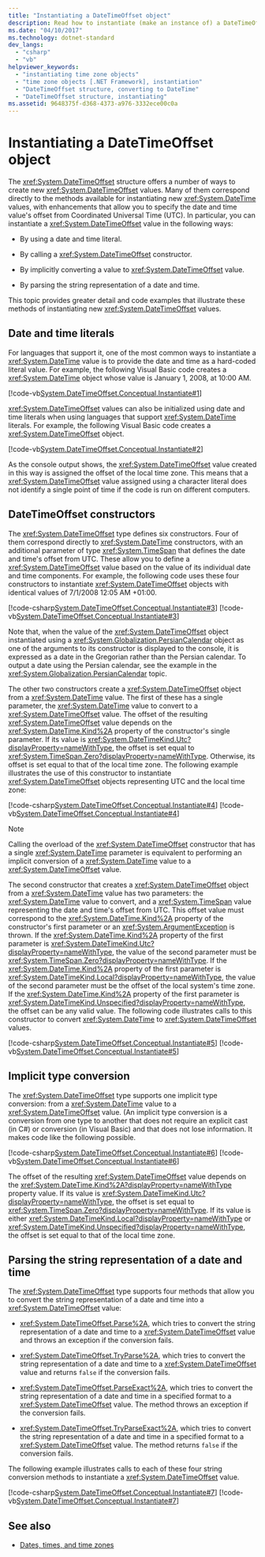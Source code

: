 ```yaml
---
title: "Instantiating a DateTimeOffset object"
description: Read how to instantiate (make an instance of) a DateTimeOffset object in .NET. Learn about date & time literals, constructors, implicit type conversion, & more.
ms.date: "04/10/2017"
ms.technology: dotnet-standard
dev_langs: 
  - "csharp"
  - "vb"
helpviewer_keywords: 
  - "instantiating time zone objects"
  - "time zone objects [.NET Framework], instantiation"
  - "DateTimeOffset structure, converting to DateTime"
  - "DateTimeOffset structure, instantiating"
ms.assetid: 9648375f-d368-4373-a976-3332ece00c0a
---
```

# Instantiating a DateTimeOffset object

The <xref:System.DateTimeOffset> structure offers a number of ways to create new <xref:System.DateTimeOffset> values. Many of them correspond directly to the methods available for instantiating new <xref:System.DateTime> values, with enhancements that allow you to specify the date and time value's offset from Coordinated Universal Time (UTC). In particular, you can instantiate a <xref:System.DateTimeOffset> value in the following ways:

- By using a date and time literal.

- By calling a <xref:System.DateTimeOffset> constructor.

- By implicitly converting a value to <xref:System.DateTimeOffset> value.

- By parsing the string representation of a date and time.

This topic provides greater detail and code examples that illustrate these methods of instantiating new <xref:System.DateTimeOffset> values.

## Date and time literals

For languages that support it, one of the most common ways to instantiate a <xref:System.DateTime> value is to provide the date and time as a hard-coded literal value. For example, the following Visual Basic code creates a <xref:System.DateTime> object whose value is January 1, 2008, at 10:00 AM.

[!code-vb[System.DateTimeOffset.Conceptual.Instantiate#1](../../../samples/snippets/visualbasic/VS_Snippets_CLR_System/system.DateTimeOffset.Conceptual.Instantiate/vb/Instantiate.vb#1)]

<xref:System.DateTimeOffset> values can also be initialized using date and time literals when using languages that support <xref:System.DateTime> literals. For example, the following Visual Basic code creates a <xref:System.DateTimeOffset> object.

[!code-vb[System.DateTimeOffset.Conceptual.Instantiate#2](../../../samples/snippets/visualbasic/VS_Snippets_CLR_System/system.DateTimeOffset.Conceptual.Instantiate/vb/Instantiate.vb#2)]

As the console output shows, the <xref:System.DateTimeOffset> value created in this way is assigned the offset of the local time zone. This means that a <xref:System.DateTimeOffset> value assigned using a character literal does not identify a single point of time if the code is run on different computers.

## DateTimeOffset constructors

The <xref:System.DateTimeOffset> type defines six constructors. Four of them correspond directly to <xref:System.DateTime> constructors, with an additional parameter of type <xref:System.TimeSpan> that defines the date and time's offset from UTC. These allow you to define a <xref:System.DateTimeOffset> value based on the value of its individual date and time components. For example, the following code uses these four constructors to instantiate <xref:System.DateTimeOffset> objects with identical values of 7/1/2008 12:05 AM +01:00.

[!code-csharp[System.DateTimeOffset.Conceptual.Instantiate#3](../../../samples/snippets/csharp/VS_Snippets_CLR_System/system.DateTimeOffset.Conceptual.Instantiate/cs/Instantiate.cs#3)]
[!code-vb[System.DateTimeOffset.Conceptual.Instantiate#3](../../../samples/snippets/visualbasic/VS_Snippets_CLR_System/system.DateTimeOffset.Conceptual.Instantiate/vb/Instantiate.vb#3)]

Note that, when the value of the <xref:System.DateTimeOffset> object instantiated using a <xref:System.Globalization.PersianCalendar> object as one of the arguments to its constructor is displayed to the console, it is expressed as a date in the Gregorian rather than the Persian calendar. To output a date using the Persian calendar, see the example in the <xref:System.Globalization.PersianCalendar> topic.

The other two constructors create a <xref:System.DateTimeOffset> object from a <xref:System.DateTime> value. The first of these has a single parameter, the <xref:System.DateTime> value to convert to a <xref:System.DateTimeOffset> value. The offset of the resulting <xref:System.DateTimeOffset> value depends on the <xref:System.DateTime.Kind%2A> property of the constructor's single parameter. If its value is <xref:System.DateTimeKind.Utc?displayProperty=nameWithType>, the offset is set equal to <xref:System.TimeSpan.Zero?displayProperty=nameWithType>. Otherwise, its offset is set equal to that of the local time zone. The following example illustrates the use of this constructor to instantiate <xref:System.DateTimeOffset> objects representing UTC and the local time zone:

[!code-csharp[System.DateTimeOffset.Conceptual.Instantiate#4](../../../samples/snippets/csharp/VS_Snippets_CLR_System/system.DateTimeOffset.Conceptual.Instantiate/cs/Instantiate.cs#4)]
[!code-vb[System.DateTimeOffset.Conceptual.Instantiate#4](../../../samples/snippets/visualbasic/VS_Snippets_CLR_System/system.DateTimeOffset.Conceptual.Instantiate/vb/Instantiate.vb#4)]

> [!NOTE]
> Calling the overload of the <xref:System.DateTimeOffset> constructor that has a single <xref:System.DateTime> parameter is equivalent to performing an implicit conversion of a <xref:System.DateTime> value to a <xref:System.DateTimeOffset> value.

The second constructor that creates a <xref:System.DateTimeOffset> object from a <xref:System.DateTime> value has two parameters: the <xref:System.DateTime> value to convert, and a <xref:System.TimeSpan> value representing the date and time's offset from UTC. This offset value must correspond to the <xref:System.DateTime.Kind%2A> property of the constructor's first parameter or an <xref:System.ArgumentException> is thrown. If the <xref:System.DateTime.Kind%2A> property of the first parameter is <xref:System.DateTimeKind.Utc?displayProperty=nameWithType>, the value of the second parameter must be <xref:System.TimeSpan.Zero?displayProperty=nameWithType>. If the <xref:System.DateTime.Kind%2A> property of the first parameter is <xref:System.DateTimeKind.Local?displayProperty=nameWithType>, the value of the second parameter must be the offset of the local system's time zone. If the <xref:System.DateTime.Kind%2A> property of the first parameter is <xref:System.DateTimeKind.Unspecified?displayProperty=nameWithType>, the offset can be any valid value. The following code illustrates calls to this constructor to convert <xref:System.DateTime> to <xref:System.DateTimeOffset> values.

[!code-csharp[System.DateTimeOffset.Conceptual.Instantiate#5](../../../samples/snippets/csharp/VS_Snippets_CLR_System/system.DateTimeOffset.Conceptual.Instantiate/cs/Instantiate.cs#5)]
[!code-vb[System.DateTimeOffset.Conceptual.Instantiate#5](../../../samples/snippets/visualbasic/VS_Snippets_CLR_System/system.DateTimeOffset.Conceptual.Instantiate/vb/Instantiate.vb#5)]

## Implicit type conversion

The <xref:System.DateTimeOffset> type supports one implicit type conversion: from a <xref:System.DateTime> value to a <xref:System.DateTimeOffset> value. (An implicit type conversion is a conversion from one type to another that does not require an explicit cast (in C#) or conversion (in Visual Basic) and that does not lose information. It makes code like the following possible.

[!code-csharp[System.DateTimeOffset.Conceptual.Instantiate#6](../../../samples/snippets/csharp/VS_Snippets_CLR_System/system.DateTimeOffset.Conceptual.Instantiate/cs/Instantiate.cs#6)]
[!code-vb[System.DateTimeOffset.Conceptual.Instantiate#6](../../../samples/snippets/visualbasic/VS_Snippets_CLR_System/system.DateTimeOffset.Conceptual.Instantiate/vb/Instantiate.vb#6)]

The offset of the resulting <xref:System.DateTimeOffset> value depends on the <xref:System.DateTime.Kind%2A?displayProperty=nameWithType> property value. If its value is <xref:System.DateTimeKind.Utc?displayProperty=nameWithType>, the offset is set equal to <xref:System.TimeSpan.Zero?displayProperty=nameWithType>. If its value is either <xref:System.DateTimeKind.Local?displayProperty=nameWithType> or <xref:System.DateTimeKind.Unspecified?displayProperty=nameWithType>, the offset is set equal to that of the local time zone.

## Parsing the string representation of a date and time

The <xref:System.DateTimeOffset> type supports four methods that allow you to convert the string representation of a date and time into a <xref:System.DateTimeOffset> value:

- <xref:System.DateTimeOffset.Parse%2A>, which tries to convert the string representation of a date and time to a <xref:System.DateTimeOffset> value and throws an exception if the conversion fails.

- <xref:System.DateTimeOffset.TryParse%2A>, which tries to convert the string representation of a date and time to a <xref:System.DateTimeOffset> value and returns `false` if the conversion fails.

- <xref:System.DateTimeOffset.ParseExact%2A>, which tries to convert the string representation of a date and time in a specified format to a <xref:System.DateTimeOffset> value. The method throws an exception if the conversion fails.

- <xref:System.DateTimeOffset.TryParseExact%2A>, which tries to convert the string representation of a date and time in a specified format to a <xref:System.DateTimeOffset> value. The method returns `false` if the conversion fails.

The following example illustrates calls to each of these four string conversion methods to instantiate a <xref:System.DateTimeOffset> value.

[!code-csharp[System.DateTimeOffset.Conceptual.Instantiate#7](../../../samples/snippets/csharp/VS_Snippets_CLR_System/system.DateTimeOffset.Conceptual.Instantiate/cs/Instantiate.cs#7)]
[!code-vb[System.DateTimeOffset.Conceptual.Instantiate#7](../../../samples/snippets/visualbasic/VS_Snippets_CLR_System/system.DateTimeOffset.Conceptual.Instantiate/vb/Instantiate.vb#7)]

## See also

- [Dates, times, and time zones](index.md)
